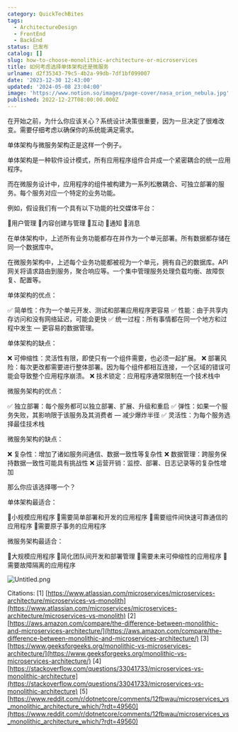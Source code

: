 ```yaml
---
category: QuickTechBites
tags:
  - ArchitectureDesign
  - FrontEnd
  - BackEnd
status: 已发布
catalog: []
slug: how-to-choose-monolithic-architecture-or-microservices
title: 如何考虑选择单体架构还是微服务
urlname: d2f35343-79c5-4b2a-99db-7df1bf099007
date: '2023-12-30 12:43:00'
updated: '2024-05-08 23:04:00'
image: 'https://www.notion.so/images/page-cover/nasa_orion_nebula.jpg'
published: 2022-12-27T08:00:00.000Z
---
```


在开始之前，为什么你应该关心？系统设计决策很重要，因为一旦决定了很难改变。需要仔细考虑以确保你的系统能满足需求。


单体架构与微服务架构正是这样一个例子。


单体架构是一种软件设计模式，所有应用程序组件合并成一个紧密耦合的统一应用程序。


而在微服务设计中，应用程序的组件被构建为一系列松散耦合、可独立部署的服务。每个服务对应一个特定的业务功能。


例如，假设我们有一个具有以下功能的社交媒体平台：


🔸用户管理
🔸内容创建与管理
🔸互动
🔸通知
🔸消息


在单体架构中，上述所有业务功能都存在并作为一个单元部署。所有数据都存储在同一个数据库中。


在微服务架构中，上述每个业务功能都被视为一个单元，拥有自己的数据库。API 网关将请求路由到服务，聚合响应等。一个集中管理服务处理负载均衡、故障恢复、配置等。


单体架构的优点：


✅ 简单性：作为一个单元开发、测试和部署应用程序更容易
✅ 性能：由于共享内存访问和没有网络延迟，可能会更快
✅ 统一过程：所有事情都在同一个地方和过程中发生 — 更容易的数据管理。


单体架构的缺点：


❌ 可伸缩性：灵活性有限，即使只有一个组件需要，也必须一起扩展。
❌ 部署风险：每次更改都需要进行整体部署。因为每个组件都相互连接，一个区域的错误可能会导致整个应用程序崩溃。
❌ 技术锁定：应用程序通常限制在一个技术栈中


微服务架构的优点：


✅ 独立部署：每个服务都可以独立部署、扩展、升级和重启
✅ 弹性：如果一个服务失败，其影响限于该服务及其消费者 — 减少爆炸半径
✅ 灵活性：为每个服务选择最佳技术栈


微服务架构的缺点：


❌ 复杂性：增加了诸如服务间通信、数据一致性等复杂性
❌ 数据管理：跨服务保持数据一致性可能具有挑战性
❌ 运营开销：监控、部署、日志记录等的复杂性增加


那么你应该选择哪一个？


单体架构最适合：


🔹小规模应用程序
🔹需要简单部署和开发的应用程序
🔹需要组件间快速可靠通信的应用程序
🔹需要原子事务的应用程序


微服务架构最适合：


🔸大规模应用程序
🔸简化团队间开发和部署管理
🔸需要未来可伸缩性的应用程序
🔸需要故障隔离的应用程序


![Untitled.png](https://prod-files-secure.s3.us-west-2.amazonaws.com/5d24fe63-e567-4804-86f9-9fdc62e13082/8d149051-cc00-4198-a3d7-e00805eb8f9e/Untitled.png?X-Amz-Algorithm=AWS4-HMAC-SHA256&X-Amz-Content-Sha256=UNSIGNED-PAYLOAD&X-Amz-Credential=ASIAZI2LB466W7JRZ47P%2F20250223%2Fus-west-2%2Fs3%2Faws4_request&X-Amz-Date=20250223T213322Z&X-Amz-Expires=3600&X-Amz-Security-Token=IQoJb3JpZ2luX2VjEOD%2F%2F%2F%2F%2F%2F%2F%2F%2F%2FwEaCXVzLXdlc3QtMiJHMEUCIQCqGMQ7T3rYQWsu3UwlFzOvvA97cPXeqI6hBzm9CI%2Bu7AIgfDytDgWuTgRiRQBB97hIbE0518qTLN6upLmxY5S5Vncq%2FwMIGRAAGgw2Mzc0MjMxODM4MDUiDJCCofCiY6cTp0YgYSrcA4EFr9rqAZYR2kSCWcMPMoCTBqaZP3XGXC2CUaz2VL5VjBU0DOVu216OhVj69mjSZoUofdwVRIMX6m%2FyXPIhJVr3NyQwxhmQUYi5M%2FnVfuC9kp3xfPlL7mpNI7cdOXBWKMlqwHBwgQTT3%2Bt6KejhXK6PK8E9IgOYvcVoUnVn4bLlZEGLJpj8ADqNVNQLJYwFF8Ef65cMX6nNj09qjU41JraTY8s0SDqOzYNfyxqj6E4CriHAUdClA6caQrYhn7CNhNkOyVOOCcpwH0toorN408D7Hgi%2BvQJXvAO2yulQL8Diy0bxLUQffH30mvkLh0GCrFh0LRfslkt3TTTXhlBA7usQl77qbpgeCe0UK1Ltmg1Ym%2BmSBWoDj4be%2FXsMq%2B%2FHMyyNdHJCq1j1orUbL8vbqYsjfpmbhndRjEwfazsG7PVo7gQS5u1%2BK0wj9DzVhWLQvIOLBBeeyu3%2BdCT8ZKVd8OAnXwKdgYT02toX%2Fy4vlEFX7g1PrwSxW1OioWDiNDf%2F%2Brmxe%2BkdGco2mrG34%2FfZxjaQnkE2M%2Fqq%2BuIvTWzZc3f8ceTqFNb%2BFM%2FAUP4H9cajt1S5aSmw1lxVIur4Qdbgi2T4rV3XH8%2BC16U8N0YmAVLgxDWH%2B%2F5cvmPnxQ6pMNiD7b0GOqUB6MB0Gm0rRng7Qg9SzK8VK84kk%2B2QF3HwL6wDUynYnrCwgXcU29xkIHgVZmJrwWj19ThkzwhzKQ5Bfa5i9rrEGQmvyVCml3ODMuDCJR2lIFsLNP1NQKe7HWRX1EBwP6in4pBa%2Fui787nUSGmA0QweJNJNrYQz9x5FqNGr5wnN406tdfyCXbCgH7SXhcB%2Ffo%2Bd%2BevlX5Oxz0HOlPXLQWyQ1ONitODx&X-Amz-Signature=71d758d85385f68ad76436e86a1812b69f33fa2c41c484ef3797d1678712be8d&X-Amz-SignedHeaders=host&x-id=GetObject)


Citations:
[1] [https://www.atlassian.com/microservices/microservices-architecture/microservices-vs-monolith](https://www.atlassian.com/microservices/microservices-architecture/microservices-vs-monolith)
[2] [https://aws.amazon.com/compare/the-difference-between-monolithic-and-microservices-architecture/](https://aws.amazon.com/compare/the-difference-between-monolithic-and-microservices-architecture/)
[3] [https://www.geeksforgeeks.org/monolithic-vs-microservices-architecture/](https://www.geeksforgeeks.org/monolithic-vs-microservices-architecture/)
[4] [https://stackoverflow.com/questions/33041733/microservices-vs-monolithic-architecture](https://stackoverflow.com/questions/33041733/microservices-vs-monolithic-architecture)
[5] [https://www.reddit.com/r/dotnetcore/comments/12fbwau/microservices_vs_monolithic_architecture_which/?rdt=49560](https://www.reddit.com/r/dotnetcore/comments/12fbwau/microservices_vs_monolithic_architecture_which/?rdt=49560)

